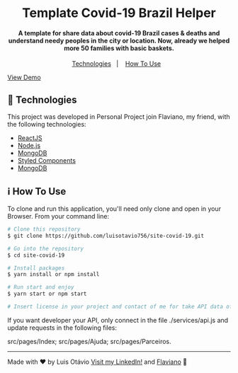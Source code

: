 
<h1 align="center">
   Template Covid-19 Brazil Helper 
</h1>

<h4 align="center">
  A template for share data about covid-19 Brazil cases & deaths and understand needy peoples in the city or location. Now, already we helped more 50 families with basic baskets.
</h4>
<p align="center">
  <a href="#rocket-technologies">Technologies</a>&nbsp;&nbsp;&nbsp;|&nbsp;&nbsp;&nbsp;
  <a href="#information_source-how-to-use">How To Use</a>&nbsp;&nbsp;&nbsp;
</p>

[View Demo](https://coronainfobr.herokuapp.com)

## :rocket: Technologies

This project was developed in Personal Project join Flaviano, my friend, with the following technologies:

-  [ReactJS](https://pt-br.reactjs.org)
-  [Node.js](https://nodejs.org)
-  [MongoDB](https://mongodb.com)
-  [Styled Components](https://styled-components.com)
-  [MongoDB](https://mongodb.com)

## :information_source: How To Use

To clone and run this application, you'll need only clone and open in your Browser. From your command line:

```bash
# Clone this repository
$ git clone https://github.com/luisotavio756/site-covid-19.git

# Go into the repository
$ cd site-covid-19

# Install packages
$ yarn install or npm install

# Run start and enjoy
$ yarn start or npm start

# Insert license in your project and contact of me for take API data of covid-19
```
If you want developer your API, only connect in the file ./services/api.js and update requests in the following files:

src/pages/Index;
src/pages/Ajuda;
src/pages/Parceiros.

---

Made with ♥ by Luis Otávio [Visit my LinkedIn!](https://www.linkedin.com/in/lu%C3%ADs-ot%C3%A1vio-87851517a/) and [Flaviano](https://github.com/flavisXavier) :wave:

